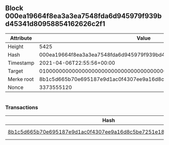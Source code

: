 ## Block 000ea19664f8ea3a3ea7548fda6d945979f939bd45341d80958854162626c2f1

Attribute | Value
--- | ---
Height | 5425
Hash | 000ea19664f8ea3a3ea7548fda6d945979f939bd45341d80958854162626c2f1
Timestamp | 2021-04-06T22:55:56+00:00
Target | 0100000000000000000000000000000000000000000000000000000000000000
Merke root | 8b1c5d665b70e695187e9d1ac0f4307ee9a16d8c5be7251e18bc900074991993
Nonce | 3373555120

```

```

### Transactions

Hash | Amount
--- | ---
[8b1c5d665b70e695187e9d1ac0f4307ee9a16d8c5be7251e18bc900074991993](8b1c5d665b70e695187e9d1ac0f4307ee9a16d8c5be7251e18bc900074991993.md) | 10.00000000 SKEPTI 
